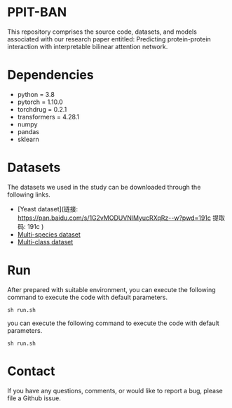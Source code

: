 # PPIT-BAN

This repository comprises the source code, datasets, and models associated with our research paper entitled: 
Predicting protein-protein interaction with interpretable bilinear attention network.

# Dependencies
* python = 3.8
* pytorch = 1.10.0
* torchdrug = 0.2.1
* transformers = 4.28.1
* numpy
* pandas
* sklearn

# Datasets
The datasets we used in the study can be downloaded through the following links.

* [Yeast dataset](链接: https://pan.baidu.com/s/1G2vMODUVNlMyucRXqRz--w?pwd=191c 提取码: 191c )
* [Multi-species dataset](https://yun.baidu.com/disk/main?_at_=1735304226983#/index?category=all&path=%2F%E6%95%B0%E6%8D%AE%E9%9B%86%2Fmulti_species)
* [Multi-class dataset](https://yun.baidu.com/disk/main?_at_=1735304226983#/index?category=all&path=%2F%E6%95%B0%E6%8D%AE%E9%9B%86%2Fmulti_class)


# Run 
After prepared with suitable environment, you can execute the following command to execute the code with default parameters.
```shell
sh run.sh
```
you can execute the following command to execute the code with default parameters.
```shell
sh run.sh
```
# Contact
If you have any questions, comments, or would like to report a bug, please file a Github issue.
